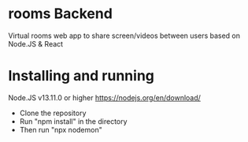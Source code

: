 # rooms Backend
Virtual rooms web app to share screen/videos between users based on Node.JS &amp; React
# Installing and running
Node.JS v13.11.0 or higher
https://nodejs.org/en/download/

- Clone the repository
- Run "npm install" in the directory
- Then run "npx nodemon"
